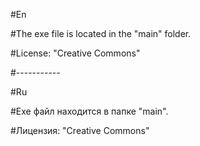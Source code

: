 #En

#The exe file is located in the "main" folder. 

#License: "Creative Commons"

#-----------

#Ru

#Exe файл находится в папке "main". 

#Лицензия: "Creative Commons"
